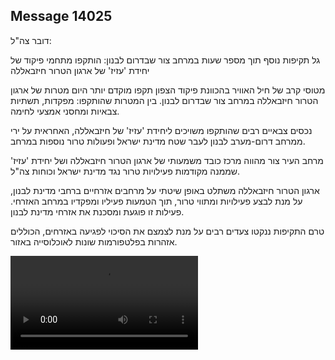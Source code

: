 ## Message 14025

דובר צה"ל:

גל תקיפות נוסף תוך מספר שעות במרחב צור שבדרום לבנון: הותקפו מתחמי פיקוד של יחידת 'עזיז' של ארגון הטרור חיזבאללה

מטוסי קרב של חיל האוויר בהכוונת פיקוד הצפון תקפו מוקדם יותר היום מטרות של ארגון הטרור חיזבאללה במרחב צור שבדרום לבנון. בין המטרות שהותקפו: מפקדות, תשתיות צבאיות ומחסני אמצעי לחימה. 

נכסים צבאיים רבים שהותקפו משויכים ליחידת 'עזיז' של חיזבאללה, האחראית על ירי ממרחב דרום-מערב לבנון לעבר שטח מדינת ישראל ופעולות טרור נוספות במרחב.

מרחב העיר צור מהווה מרכז כובד משמעותי של ארגון הטרור חיזבאללה ושל יחידת 'עזיז' שממנה מקודמות פעילויות טרור נגד מדינת ישראל וכוחות צה"ל.

ארגון הטרור חיזבאללה משתלט באופן שיטתי על מרחבים אזרחיים ברחבי מדינת לבנון, על מנת לבצע פעילויות ומתווי טרור, תוך הטמעות פעיליו ומפקדיו במרחב האזרחי. פעילות זו פוגעת ומסכנת את אזרחי מדינת לבנון.

טרם התקיפות ננקטו צעדים רבים על מנת לצמצם את הסיכוי לפגיעה באזרחים, הכוללים אזהרות בפלטפורמות שונות לאוכלוסייה באזור.

![Video](https://data.iron-swords.co.il/2024/November/22/14025/14025_media.mp4)
